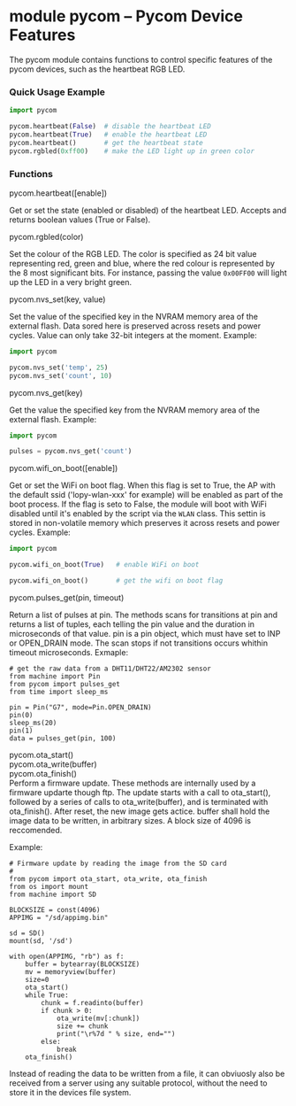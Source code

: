 # module pycom – Pycom Device Features
The pycom module contains functions to control specific features of the pycom devices, such as the heartbeat RGB LED.

### Quick Usage Example

```python
import pycom

pycom.heartbeat(False)  # disable the heartbeat LED
pycom.heartbeat(True)   # enable the heartbeat LED
pycom.heartbeat()       # get the heartbeat state
pycom.rgbled(0xff00)    # make the LED light up in green color
```

### Functions

<function>pycom.heartbeat([enable])</function>

Get or set the state (enabled or disabled) of the heartbeat LED. Accepts and returns boolean values (True or False).

<function>pycom.rgbled(color)</function>

Set the colour of the RGB LED. The color is specified as 24 bit value representing red, green and blue, where the red colour is represented by the 8 most significant bits. For instance, passing the value ``0x00FF00`` will light up the LED in a very bright green.

<function>pycom.nvs_set(key, value)</function>

Set the value of the specified key in the NVRAM memory area of the external flash. Data sored here is preserved across resets and power cycles. Value can only take 32-bit integers at the moment. Example:

```python
import pycom

pycom.nvs_set('temp', 25)
pycom.nvs_set('count', 10)
```

<function>pycom.nvs_get(key)</function>

Get the value the specified key from the NVRAM memory area of the external flash. Example:

```python
import pycom

pulses = pycom.nvs_get('count')
```

<function>pycom.wifi_on_boot([enable])</function>

Get or set the WiFi on boot flag. When this flag is set to True, the AP with the default ssid ('lopy-wlan-xxx' for example) will be enabled as part of the boot process. If the flag is seto to False, the module will boot with WiFi disabled until it's enabled by the script via the ``WLAN`` class. This settin is stored in non-volatile memory which preserves it across resets and power cycles. Example:

```python
import pycom

pycom.wifi_on_boot(True)   # enable WiFi on boot

pycom.wifi_on_boot()       # get the wifi on boot flag

```
<function>pycom.pulses_get(pin, timeout)</function>  

Return a list of pulses at pin. The methods scans for transitions at pin and returns a list of tuples, each telling the pin value and the duration in microseconds of that value.  pin is a pin object, which must have set
to INP or OPEN_DRAIN mode. The scan stops if not transitions occurs whithin timeout microseconds.
Exmaple:
```
# get the raw data from a DHT11/DHT22/AM2302 sensor
from machine import Pin
from pycom import pulses_get
from time import sleep_ms

pin = Pin("G7", mode=Pin.OPEN_DRAIN)
pin(0)
sleep_ms(20)
pin(1)
data = pulses_get(pin, 100)
```

<function>pycom.ota_start()</function>  
<function>pycom.ota_write(buffer)</function>  
<function>pycom.ota_finish()</function>  
Perform a firmware update. These methods are internally used by a firmware updarte though ftp. The update starts with a call to ota_start(), followed by a series of
calls to ota_write(buffer), and is terminated with ota_finish().
After reset, the new image gets actice. buffer shall hold the image data to be written, in arbitrary sizes. A block size of 4096 is reccomended.

Example:
```
# Firmware update by reading the image from the SD card
#
from pycom import ota_start, ota_write, ota_finish
from os import mount
from machine import SD

BLOCKSIZE = const(4096)
APPIMG = "/sd/appimg.bin"

sd = SD()
mount(sd, '/sd')

with open(APPIMG, "rb") as f:
    buffer = bytearray(BLOCKSIZE)
    mv = memoryview(buffer)
    size=0
    ota_start()
    while True:
        chunk = f.readinto(buffer)
        if chunk > 0:
            ota_write(mv[:chunk])
            size += chunk
            print("\r%7d " % size, end="")
        else:
            break
    ota_finish()
```
Instead of reading the data to be written from a file, it can obviuosly also be received from a server using any suitable protocol, without the need to store
it in the devices file system.
